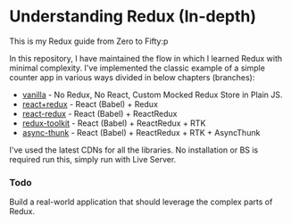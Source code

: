 # Understanding Redux (In-depth)

This is my Redux guide from Zero to Fifty:p

In this repository, I have maintained the flow in which I learned Redux with minimal complexity. I've implemented the classic example of a simple counter app in various ways divided in below chapters (branches):

- [vanilla](https://github.com/Kalpana98/redux-refresher/tree/vanilla) - No Redux, No React, Custom Mocked Redux Store in Plain JS.
- [react+redux](https://github.com/Kalpana98/redux-refresher/tree/react+redux) - React (Babel) + Redux
- [react-redux](https://github.com/Kalpana98/redux-refresher/tree/react-redux) - React (Babel) + ReactRedux
- [redux-toolkit](https://github.com/Kalpana98/redux-refresher/tree/redux-toolkit) - React (Babel) + ReactRedux + RTK
- [async-thunk](https://github.com/Kalpana98/redux-refresher/tree/async-thunk) - React (Babel) + ReactRedux + RTK + AsyncThunk

I've used the latest CDNs for all the libraries. No installation or BS is required run this, simply run with Live Server.

### Todo

Build a real-world application that should leverage the complex parts of Redux.
